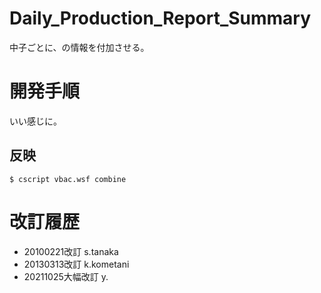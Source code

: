 # Daily_Production_Report_Summary

中子ごとに、の情報を付加させる。

# 開発手順

いい感じに。

## 反映

```
$ cscript vbac.wsf combine
```

# 改訂履歴

* 20100221改訂 s.tanaka
* 20130313改訂 k.kometani
* 20211025大幅改訂 y.

